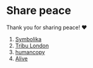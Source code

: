 # Share peace

Thank you for sharing peace! :heart:

1. [Symbolika](https://symbolika.com)
2. [Tribu London](https://tribu.co.uk)
3. [humancopy](https://humancopy.net)
4. [Alive](https://humancopy.net/alive)
